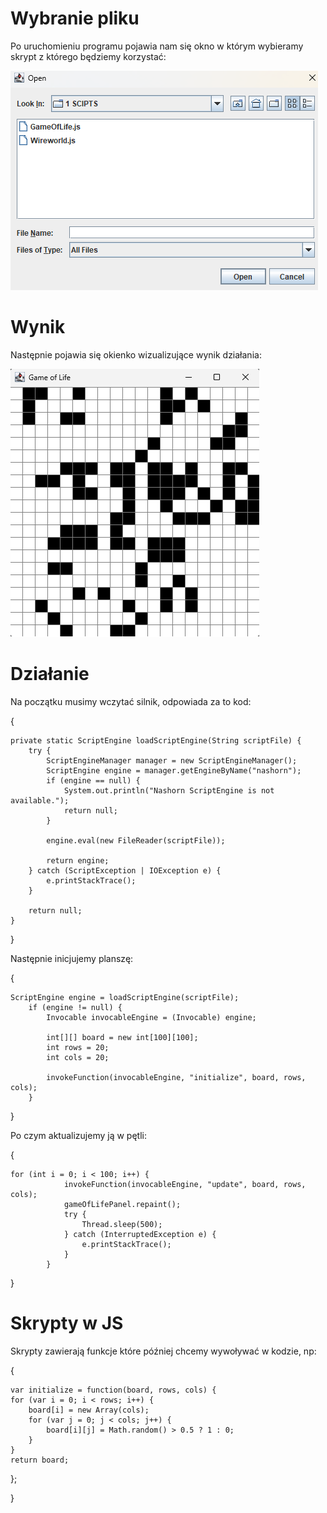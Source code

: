 # Wybranie pliku

Po uruchomieniu programu pojawia nam się okno w którym wybieramy skrypt z którego będziemy korzystać:

![image info](./wybor.png)

# Wynik

Następnie pojawia się okienko wizualizujące wynik działania:

![image info](./wynik.png)

# Działanie

Na początku musimy wczytać silnik, odpowiada za to kod:

{

    private static ScriptEngine loadScriptEngine(String scriptFile) {
        try {
            ScriptEngineManager manager = new ScriptEngineManager();
            ScriptEngine engine = manager.getEngineByName("nashorn");
            if (engine == null) {
                System.out.println("Nashorn ScriptEngine is not available.");
                return null;
            }

            engine.eval(new FileReader(scriptFile));

            return engine;
        } catch (ScriptException | IOException e) {
            e.printStackTrace();
        }

        return null;
    }

}

Następnie inicjujemy planszę:

{

    ScriptEngine engine = loadScriptEngine(scriptFile);
        if (engine != null) {
            Invocable invocableEngine = (Invocable) engine;

            int[][] board = new int[100][100];
            int rows = 20;
            int cols = 20;

            invokeFunction(invocableEngine, "initialize", board, rows, cols);
        }
}

Po czym aktualizujemy ją w pętli:

{
    
    for (int i = 0; i < 100; i++) {
                invokeFunction(invocableEngine, "update", board, rows, cols);
                gameOfLifePanel.repaint();
                try {
                    Thread.sleep(500);
                } catch (InterruptedException e) {
                    e.printStackTrace();
                }
            }
}

# Skrypty w JS

Skrypty zawierają funkcje które później chcemy wywoływać w kodzie, np:

{

    var initialize = function(board, rows, cols) {
    for (var i = 0; i < rows; i++) {
        board[i] = new Array(cols);
        for (var j = 0; j < cols; j++) {
            board[i][j] = Math.random() > 0.5 ? 1 : 0;
        }
    }
    return board;
};

}
